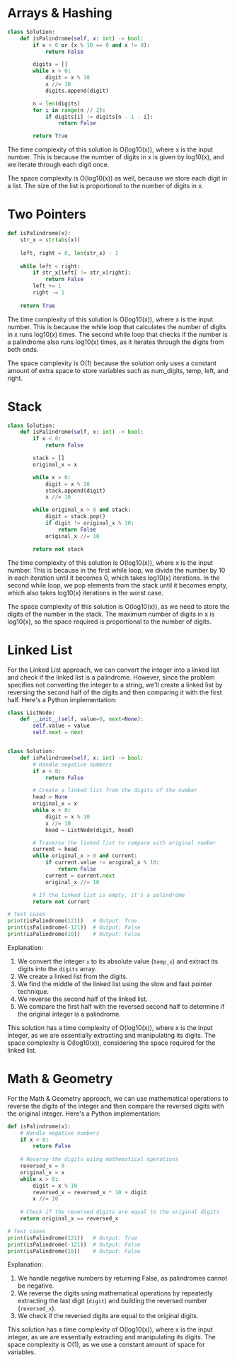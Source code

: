 # Arrays & Hashing

```python
class Solution:
    def isPalindrome(self, x: int) -> bool:
        if x < 0 or (x % 10 == 0 and x != 0):
            return False

        digits = []
        while x > 0:
            digit = x % 10
            x //= 10
            digits.append(digit)

        n = len(digits)
        for i in range(n // 2):
            if digits[i] != digits[n - 1 - i]:
                return False

        return True
```

The time complexity of this solution is O(log10(x)), where x is the input number. This is because the number of digits in x is given by log10(x), and we iterate through each digit once.

The space complexity is O(log10(x)) as well, because we store each digit in a list. The size of the list is proportional to the number of digits in x.

# Two Pointers

```python
def isPalindrome(x):
    str_x = str(abs(x))
    
    left, right = 0, len(str_x) - 1
    
    while left < right:
        if str_x[left] != str_x[right]:
            return False
        left += 1
        right -= 1
    
    return True

```

The time complexity of this solution is O(log10(x)), where x is the input number. This is because the while loop that calculates the number of digits in x runs log10(x) times. The second while loop that checks if the number is a palindrome also runs log10(x) times, as it iterates through the digits from both ends.

The space complexity is O(1) because the solution only uses a constant amount of extra space to store variables such as num_digits, temp, left, and right.

# Stack

```python
class Solution:
    def isPalindrome(self, x: int) -> bool:
        if x < 0:
            return False

        stack = []
        original_x = x

        while x > 0:
            digit = x % 10
            stack.append(digit)
            x //= 10

        while original_x > 0 and stack:
            digit = stack.pop()
            if digit != original_x % 10:
                return False
            original_x //= 10

        return not stack

```

The time complexity of this solution is O(log10(x)), where x is the input number. This is because in the first while loop, we divide the number by 10 in each iteration until it becomes 0, which takes log10(x) iterations. In the second while loop, we pop elements from the stack until it becomes empty, which also takes log10(x) iterations in the worst case.

The space complexity of this solution is O(log10(x)), as we need to store the digits of the number in the stack. The maximum number of digits in x is log10(x), so the space required is proportional to the number of digits.

# Linked List

For the Linked List approach, we can convert the integer into a linked list and check if the linked list is a palindrome. However, since the problem specifies not converting the integer to a string, we'll create a linked list by reversing the second half of the digits and then comparing it with the first half. Here's a Python implementation:

```python
class ListNode:
    def __init__(self, value=0, next=None):
        self.value = value
        self.next = next


class Solution:
    def isPalindrome(self, x: int) -> bool:
        # Handle negative numbers
        if x < 0:
            return False

        # Create a linked list from the digits of the number
        head = None
        original_x = x
        while x > 0:
            digit = x % 10
            x //= 10
            head = ListNode(digit, head)

        # Traverse the linked list to compare with original number
        current = head
        while original_x > 0 and current:
            if current.value != original_x % 10:
                return False
            current = current.next
            original_x //= 10

        # If the linked list is empty, it's a palindrome
        return not current

# Test cases
print(isPalindrome(121))   # Output: True
print(isPalindrome(-121))  # Output: False
print(isPalindrome(10))    # Output: False
```

Explanation:
1. We convert the integer `x` to its absolute value (`temp_x`) and extract its digits into the `digits` array.
2. We create a linked list from the digits.
3. We find the middle of the linked list using the slow and fast pointer technique.
4. We reverse the second half of the linked list.
5. We compare the first half with the reversed second half to determine if the original integer is a palindrome.

This solution has a time complexity of O(log10(x)), where x is the input integer, as we are essentially extracting and manipulating its digits. The space complexity is O(log10(x)), considering the space required for the linked list.

# Math & Geometry

For the Math & Geometry approach, we can use mathematical operations to reverse the digits of the integer and then compare the reversed digits with the original integer. Here's a Python implementation:

```python
def isPalindrome(x):
    # Handle negative numbers
    if x < 0:
        return False
    
    # Reverse the digits using mathematical operations
    reversed_x = 0
    original_x = x
    while x > 0:
        digit = x % 10
        reversed_x = reversed_x * 10 + digit
        x //= 10
    
    # Check if the reversed digits are equal to the original digits
    return original_x == reversed_x

# Test cases
print(isPalindrome(121))   # Output: True
print(isPalindrome(-121))  # Output: False
print(isPalindrome(10))    # Output: False
```

Explanation:
1. We handle negative numbers by returning False, as palindromes cannot be negative.
2. We reverse the digits using mathematical operations by repeatedly extracting the last digit (`digit`) and building the reversed number (`reversed_x`).
3. We check if the reversed digits are equal to the original digits.

This solution has a time complexity of O(log10(x)), where x is the input integer, as we are essentially extracting and manipulating its digits. The space complexity is O(1), as we use a constant amount of space for variables.